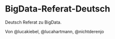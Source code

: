 # BigData-Referat-Deutsch
Deutsch Referat zu BigData.

Von @lucakiebel, @lucahartmann, @nichtderenjo
